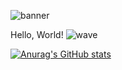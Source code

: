 ![banner](https://user-images.githubusercontent.com/86780871/163254762-a038c0c8-f4d3-442e-9b47-f457e1b0ac3b.png)

Hello, World! ![wave](https://user-images.githubusercontent.com/86780871/163693946-63c11756-a382-49d8-be38-2907ea527b2c.gif)



[![Anurag's GitHub stats](https://github-readme-stats.vercel.app/api?username=guilhermxlopes)](https://github.com/guilhermxlopes/github-readme-stats)
